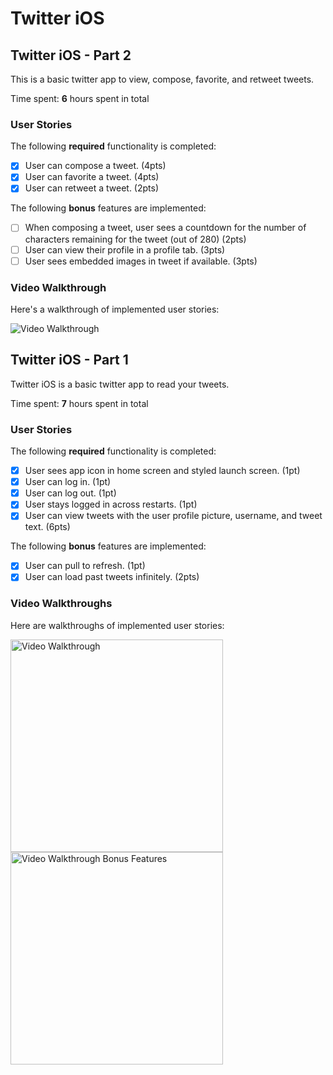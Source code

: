 # Twitter iOS
## Twitter iOS - Part 2

This is a basic twitter app to view, compose, favorite, and retweet tweets.

Time spent: **6** hours spent in total

### User Stories

The following **required** functionality is completed:

- [x] User can compose a tweet. (4pts)
- [x] User can favorite a tweet. (4pts)
- [x] User can retweet a tweet. (2pts)

The following **bonus** features are implemented:

- [ ] When composing a tweet, user sees a countdown for the number of characters remaining for the tweet (out of 280) (2pts)
- [ ] User can view their profile in a profile tab. (3pts)
- [ ] User sees embedded images in tweet if available. (3pts)

### Video Walkthrough

Here's a walkthrough of implemented user stories:

<img src='twitter_part2.gif' title='Video Walkthrough' width='' alt='Video Walkthrough' />

## Twitter iOS - Part 1

Twitter iOS is a basic twitter app to read your tweets.

Time spent: **7** hours spent in total

### User Stories

The following **required** functionality is completed:

- [x] User sees app icon in home screen and styled launch screen. (1pt)
- [x] User can log in. (1pt)
- [x] User can log out. (1pt)
- [x] User stays logged in across restarts. (1pt)
- [x] User can view tweets with the user profile picture, username, and tweet text. (6pts)

The following **bonus** features are implemented:

- [x] User can pull to refresh. (1pt)
- [x] User can load past tweets infinitely. (2pts)

### Video Walkthroughs

Here are walkthroughs of implemented user stories:

<img src='twitter_ios_2.gif' title='Video Walkthrough' width='340' alt='Video Walkthrough' />
<img src='twitter_ios_more_tweets.gif' title='Video Walkthrough' width='340' alt='Video Walkthrough Bonus Features' />

